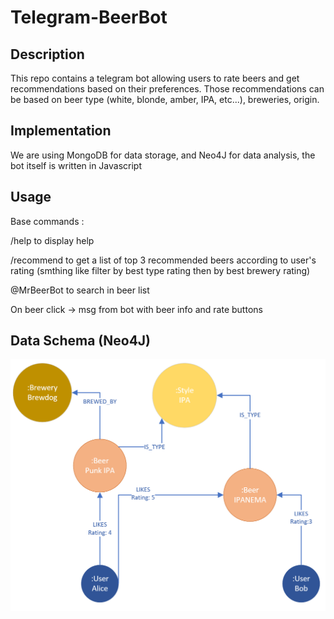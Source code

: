 # Telegram-BeerBot

## Description

This repo contains a telegram bot allowing users to rate beers and get recommendations based on their preferences. Those recommendations can be based on beer type (white, blonde, amber, IPA, etc...), breweries, origin. 

## Implementation

We are using MongoDB for data storage, and Neo4J for data analysis, the bot itself is written in Javascript

## Usage
Base commands :

 /help to display help

 /recommend to get a list of top 3 recommended beers according to user's rating (smthing like filter by best type rating then by best brewery rating)

 @MrBeerBot to search in beer list

 On beer click -> msg from bot with beer info and rate buttons 
 
## Data Schema (Neo4J)

![Schema](Data_Graph.PNG?raw=true "Title")

